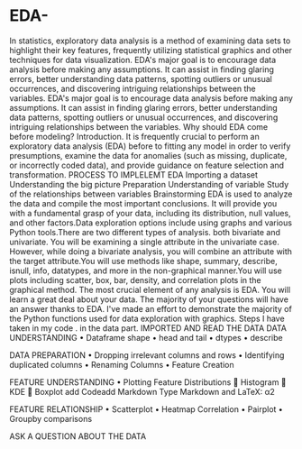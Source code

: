 # EDA-
In statistics, exploratory data analysis is a method of examining data sets to highlight their key features, frequently utilizing statistical graphics and other techniques for data visualization.
EDA's major goal is to encourage data analysis before making any assumptions. It can assist in finding glaring errors, better understanding data patterns, spotting outliers or unusual occurrences, and discovering intriguing relationships between the variables.
EDA's major goal is to encourage data analysis before making any assumptions. It can assist in finding glaring errors, better understanding data patterns, spotting outliers or unusual occurrences, and discovering intriguing relationships between the variables.
Why should EDA come before modeling?
Introduction. It is frequently crucial to perform an exploratory data analysis (EDA) before to fitting any model in order to verify presumptions, examine the data for anomalies (such as missing, duplicate, or incorrectly coded data), and provide guidance on feature selection and transformation.
PROCESS TO IMPLELEMT EDA 
Importing a dataset
Understanding the big picture
Preparation
Understanding of variable
Study of the relationships between variables
Brainstorming
EDA is used to analyze the data and compile the most important conclusions. It will provide you with a fundamental grasp of your data, including its distribution, null values, and other factors.Data exploration options include using graphs and various Python tools.There are two different types of analysis. both bivariate and univariate. You will be examining a single attribute in the univariate case. However, while doing a bivariate analysis, you will combine an attribute with the target attribute.You will use methods like shape, summary, describe, isnull, info, datatypes, and more in the non-graphical manner.You will use plots including scatter, box, bar, density, and correlation plots in the graphical method.
The most crucial element of any analysis is EDA. You will learn a great deal about your data. The majority of your questions will have an answer thanks to EDA. I've made an effort to demonstrate the majority of the Python functions used for data exploration with graphics.
Steps I have taken in my code . in the data part. 
IMPORTED AND READ THE DATA 
DATA UNDERSTANDING 
•	Dataframe shape
•	head and tail
•	dtypes
•	describe

DATA PREPARATION 
•	Dropping irrelevant columns and rows
•	Identifying duplicated columns
•	Renaming Columns
•	Feature Creation

FEATURE UNDERSTANDING 
•	Plotting Feature Distributions
	Histogram
	KDE
	Boxplot
add Codeadd Markdown
Type Markdown and LaTeX: α2

FEATURE RELATIONSHIP 
•	Scatterplot
•	Heatmap Correlation
•	Pairplot
•	Groupby comparisons

ASK A QUESTION ABOUT THE DATA 

